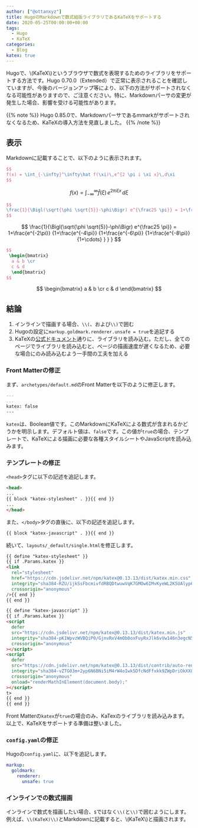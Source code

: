 ```yaml
---
author: ["@ottanxyz"]
title: HugoのMarkdownで数式組版ライブラリであるKaTeXをサポートする
date: 2020-05-25T00:00:00+00:00
tags:
  - Hugo
  - KaTeX
categories:
  - Blog
katex: true
---
```

Hugoで、\\(KaTeX\\)というブラウザで数式を表現するためのライブラリをサポートする方法です。Hugo 0.70.0（Extended）で正常に表示されることを確認していますが、今後のバージョンアップ等により、以下の方法がサポートされなくなる可能性がありますので、ご注意ください。特に、Markdownパーサの変更が発生した場合、影響を受ける可能性があります。

{{% note %}}
Hugo 0.85.0で、Markdownパーサであるmmarkがサポートされなくなるため、KaTeXの導入方法を見直しました。
{{% /note %}}

## 表示

Markdownに記載することで、以下のように表示されます。

```tex
$$
f(x) = \int_{-\infty}^\infty\hat f(\xi)\,e^{2 \pi i \xi x}\,d\xi
$$
```

$$
f(x) = \int_{-\infty}^\infty\hat f(\xi)\,e^{2 \pi i \xi x}\,d\xi
$$

```tex
$$
\frac{1}{\Bigl(\sqrt{\phi \sqrt{5}}-\phi\Bigr) e^{\frac25 \pi}} = 1+\frac{e^{-2\pi}} {1+\frac{e^{-4\pi}} {1+\frac{e^{-6\pi}} {1+\frac{e^{-8\pi}} {1+\cdots} } } }
$$
```

$$
\frac{1}{\Bigl(\sqrt{\phi \sqrt{5}}-\phi\Bigr) e^{\frac25 \pi}} = 1+\frac{e^{-2\pi}} {1+\frac{e^{-4\pi}} {1+\frac{e^{-6\pi}} {1+\frac{e^{-8\pi}} {1+\cdots} } } }
$$

```tex
$$
 \begin{bmatrix}
  a & b \cr
  c & d
  \end{bmatrix}
$$
```

$$
 \begin{bmatrix}
  a & b \cr
  c & d
  \end{bmatrix}
$$

## 結論

1. インラインで描画する場合、`\\(`、および`\\)`で囲む
2. Hugoの設定に`markup.goldmark.renderer.unsafe = true`を追記する
3. KaTeXの[公式ドキュメント](https://katex.org/docs/browser.html)通りに、ライブラリを読み込む。ただし、全てのページでライブラリを読み込むと、ページの描画速度が遅くなるため、必要な場合にのみ読み込むよう一手間の工夫を加える

### Front Matterの修正

まず、`archetypes/default.md`のFront Matterを以下のように修正します。

```md
---
...
katex: false
---
```

`katex`は、Boolean値です。このMarkdownにKaTeXによる数式が含まれるかどうかを明示します。デフォルト値は、`false`です。この値が`true`の場合、テンプレートで、KaTeXによる描画に必要な各種スタイルシートやJavaScriptを読み込みます。

### テンプレートの修正

`<head>`タグに以下の記述を追記します。

```html
<head>
...
{{ block "katex-stylesheet" . }}{{ end }}
...
</head>
```

また、`</body>`タグの直後に、以下の記述を追記します。

```html
{{ block "katex-javascript" . }}{{ end }}
```

続いて、`layouts/_default/single.html`を修正します。

```html
{{ define "katex-stylesheet" }}
{{ if .Params.katex }}
<link
  rel="stylesheet"
  href="https://cdn.jsdelivr.net/npm/katex@0.13.13/dist/katex.min.css"
  integrity="sha384-RZU/ijkSsFbcmivfdRBQDtwuwVqK7GMOw6IMvKyeWL2K5UAlyp6WonmB8m7Jd0Hn"
  crossorigin="anonymous"
/>{{ end }}
{{ end }}

{{ define "katex-javascript" }}
{{ if .Params.katex }}
<script
  defer
  src="https://cdn.jsdelivr.net/npm/katex@0.13.13/dist/katex.min.js"
  integrity="sha384-pK1WpvzWVBQiP0/GjnvRxV4mOb0oxFuyRxJlk6vVw146n3egcN5C925NCP7a7BY8"
  crossorigin="anonymous"
></script>
<script
  defer
  src="https://cdn.jsdelivr.net/npm/katex@0.13.13/dist/contrib/auto-render.min.js"
  integrity="sha384-vZTG03m+2yp6N6BNi5iM4rW4oIwk5DfcNdFfxkk9ZWpDriOkXX8voJBFrAO7MpVl"
  crossorigin="anonymous"
  onload="renderMathInElement(document.body);"
></script>
t>
{{ end }}
{{ end }}
```

Front Matterの`katex`が`true`の場合のみ、KaTexのライブラリを読み込みます。以上で、KaTeXをサポートする準備は整いました。

### `config.yaml`の修正

Hugoの`config.yaml`に、以下を追記します。

```yaml
markup:
  goldmark:
    renderer:
      unsafe: true
```

### インラインでの数式描画

インラインで数式を描画したい場合、`$`ではなく`\\(`と`\\)`で囲むようにします。例えば、`\\(KaTeX)\\)`とMarkdownに記載すると、\\(KaTeX\\)と描画されます。
